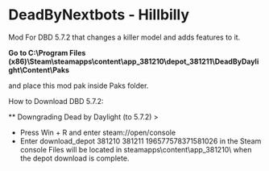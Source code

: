 # DeadByNextbots - Hillbilly
Mod For DBD 5.7.2 that changes a killer model and adds features to it.

 **Go to C:\Program Files (x86)\Steam\steamapps\content\app_381210\depot_381211\DeadByDaylight\Content\Paks**

and place this mod pak inside Paks folder.

How to Download DBD 5.7.2:

** Downgrading Dead by Daylight (to 5.7.2) >

* Press Win + R and enter steam://open/console
* Enter download_depot 381210 381211 196577578371581026 in the Steam console
Files will be located in steamapps\content\app_381210\ when the depot download is complete.
